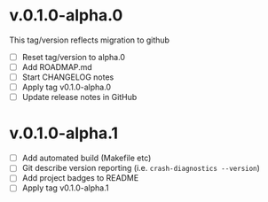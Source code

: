 
# v.0.1.0-alpha.0
This tag/version reflects migration to github
* [ ] Reset tag/version to alpha.0
* [ ] Add ROADMAP.md
* [ ] Start CHANGELOG notes
* [ ] Apply tag v0.1.0-alpha.0 
* [ ] Update release notes in GitHub

# v.0.1.0-alpha.1
* [ ] Add automated build (Makefile etc)
* [ ] Git describe version reporting (i.e. `crash-diagnostics --version`)
* [ ] Add project badges to README
* [ ] Apply tag v0.1.0-alpha.1
